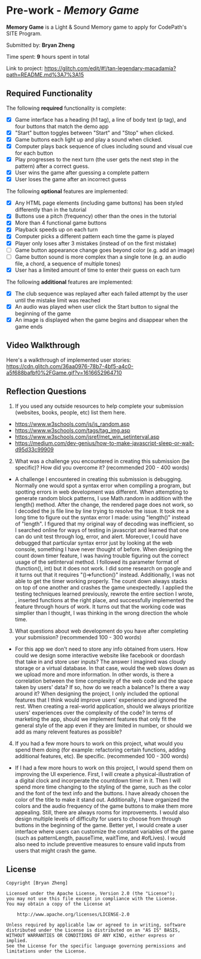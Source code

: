 # Pre-work - _Memory Game_

**Memory Game** is a Light & Sound Memory game to apply for CodePath's SITE Program.

Submitted by: **Bryan Zheng**

Time spent: **9** hours spent in total

Link to project: https://glitch.com/edit/#!/tan-legendary-macadamia?path=README.md%3A7%3A15

## Required Functionality

The following **required** functionality is complete:

- [x] Game interface has a heading (h1 tag), a line of body text (p tag), and four buttons that match the demo app
- [x] "Start" button toggles between "Start" and "Stop" when clicked.
- [x] Game buttons each light up and play a sound when clicked.
- [x] Computer plays back sequence of clues including sound and visual cue for each button
- [x] Play progresses to the next turn (the user gets the next step in the pattern) after a correct guess.
- [x] User wins the game after guessing a complete pattern
- [x] User loses the game after an incorrect guess

The following **optional** features are implemented:

- [x] Any HTML page elements (including game buttons) has been styled differently than in the tutorial
- [x] Buttons use a pitch (frequency) other than the ones in the tutorial
- [x] More than 4 functional game buttons
- [x] Playback speeds up on each turn
- [x] Computer picks a different pattern each time the game is played
- [x] Player only loses after 3 mistakes (instead of on the first mistake)
- [ ] Game button appearance change goes beyond color (e.g. add an image)
- [ ] Game button sound is more complex than a single tone (e.g. an audio file, a chord, a sequence of multiple tones)
- [x] User has a limited amount of time to enter their guess on each turn

The following **additional** features are implemented:

- [x] The club sequence was replayed after each failed attempt by the user until the mistake limit was reached
- [x] An audio was played when user click the Start button to signal the beginning of the game
- [x] An image is displayed when the game begins and disappear when the game ends

## Video Walkthrough

Here's a walkthrough of implemented user stories:
https://cdn.glitch.com/36aa0976-78b7-4bf5-a4c0-a5f688bafbf0%2FGame.gif?v=1616652964710

## Reflection Questions

1. If you used any outside resources to help complete your submission (websites, books, people, etc) list them here.

- https://www.w3schools.com/js/js_random.asp
- https://www.w3schools.com/tags/tag_img.asp
- https://www.w3schools.com/jsref/met_win_setinterval.asp
- https://medium.com/dev-genius/how-to-make-javascript-sleep-or-wait-d95d33c99909

2. What was a challenge you encountered in creating this submission (be specific)? How did you overcome it? (recommended 200 - 400 words)

- A challenge I encountered in creating this submission is debugging. Normally one would spot a syntax error when compiling a program, but
  spotting errors in web development was different. When attempting to generate random block patterns, I use Math.random in addition with the
  length() method. After the change, the rendered page does not work, so I decoded the js file line by line trying to resolve the issue. It took
  me a long time to figure out the syntax error I made: using "length()" instead of "length". I figured that my original way of decoding was inefficient,
  so I searched online for ways of testing in javascript and learned that one can do unit test through log, error, and alert. Moreover, I could have debugged
  that particular syntax error just by looking at the web console, something I have never thought of before. When designing the count down timer feature, I was
  having trouble figuring out the correct usage of the setInterval method. I followed its parameter format of (function(), int) but it does not work. I did some
  research on google and it turns out that it requires "()=>function()" instead. Additionally, I was not able to get the timer working properly. The
  count down always stacks on top of one another and crashes the game unexpectedly. I applied the testing techniques learned previously, rewrote the entire section I wrote,
  , inserted functions at the right place, and successfully implemented the feature through hours of work. It turns out that the working code was simplier than I thought,
  I was thinking in the wrong direction the whole time.

3. What questions about web development do you have after completing your submission? (recommended 100 - 300 words)

- For this app we don't need to store any info obtained from users. How could we design some interactive website like facebook or doordash that take in
  and store user inputs? The answer I imagined was cloudy storage or a virtual database. In that case, would the web slows down as we upload more and more
  information. In other words, is there a correlation between the time complexity of the web code and the space taken by users' data? If so, how do we reach
  a balance? Is there a way around it? When designing the project, I only included the optional features that I think would improve users' experience and
  ignored the rest. When creating a real-world application, should we always prioritize users' experiences over the complexity of the code? In terms of
  marketing the app, should we implement features that only fit the general style of the app even if they are limited in number, or should we add as many relevent
  features as possible?

4. If you had a few more hours to work on this project, what would you spend them doing (for example: refactoring certain functions, adding additional features, etc). Be specific. (recommended 100 - 300 words)

- If I had a few more hours to work on this project, I would spend them on improving the UI experience. First, I will create a physical-illustration
  of a digital clock and incorperate the countdown timer in it. Then I will spend more time changing to the styling of the game, such as the color and
  the font of the text info and the buttons. I have already chosen the color of the title to make it stand out. Additionally, I have organized the colors
  and the audio frequency of the game buttons to make them more appealing. Still, there are always rooms for improvements. I would also design multiple
  levels of difficulty for users to choose from through buttons in the beginning of the game. Better yet, I would create a user interface where users can
  customize the constant variables of the game (such as patternLength, pauseTime, waitTime, and #ofLives). I would also need to include preventive measures
  to ensure valid inputs from users that might crash the game.

## License

    Copyright [Bryan Zheng]

    Licensed under the Apache License, Version 2.0 (the "License");
    you may not use this file except in compliance with the License.
    You may obtain a copy of the License at

        http://www.apache.org/licenses/LICENSE-2.0

    Unless required by applicable law or agreed to in writing, software
    distributed under the License is distributed on an "AS IS" BASIS,
    WITHOUT WARRANTIES OR CONDITIONS OF ANY KIND, either express or implied.
    See the License for the specific language governing permissions and
    limitations under the License.
